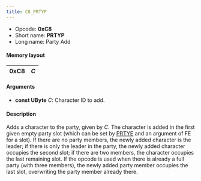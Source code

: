 ```yaml
---
title: C8_PRTYP
---
```


-   Opcode: **0xC8**
-   Short name: **PRTYP**
-   Long name: Party Add

#### Memory layout

| 0xC8 | *C* |
|------|-----|

#### Arguments

-   **const UByte** *C*: Character ID to add.

#### Description

Adds a character to the party, given by *C*. The character is added in the first given empty party slot (which can be set by [PRTYE](CA_PRTYE.md) and an argument of FE for a slot). If there are no party members, the newly added character is the leader; if there is only the leader in the party, the newly added character occupies the second slot; if there are two members, the character occupies the last remaining slot. If the opcode is used when there is already a full party (with three members), the newly added party member occupies the last slot, overwriting the party member already there.
